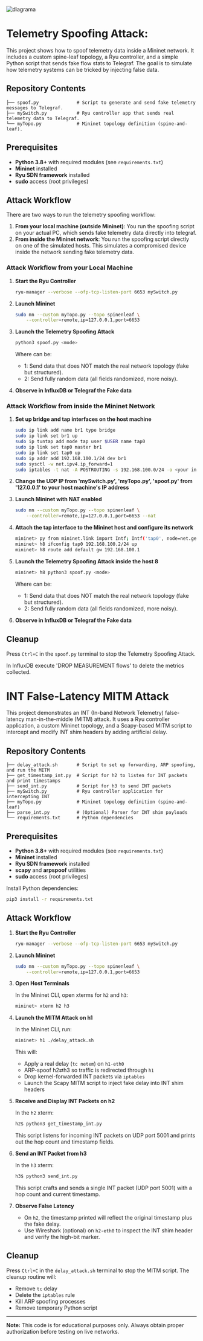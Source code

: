 ![diagrama](https://github.com/user-attachments/assets/ee58a51d-09d2-44f4-b68d-baa84a024e69)


# Telemetry Spoofing Attack: 

This project shows how to spoof telemetry data inside a Mininet network. It includes a custom spine-leaf topology, a Ryu controller, and a simple Python script that sends fake flow stats to Telegraf. The goal is to simulate how telemetry systems can be tricked by injecting false data.

## Repository Contents
```
├── spoof.py              # Script to generate and send fake telemetry messages to Telegraf.
├── mySwitch.py           # Ryu controller app that sends real telemetry data to Telegraf.
└── myTopo.py             # Mininet topology definition (spine-and-leaf).
```
## Prerequisites

* **Python 3.8+** with required modules (see `requirements.txt`)
* **Mininet** installed
* **Ryu SDN framework** installed
* **sudo** access (root privileges)

## Attack Workflow

There are two ways to run the telemetry spoofing workflow:
1. **From your local machine (outside Mininet)**: You run the spoofing script on your actual PC, which sends fake telemetry data directly into telegraf.
2. **From inside the Mininet network**: You run the spoofing script directly on one of the simulated hosts. This simulates a compromised device inside the network sending fake telemetry data.

### Attack Workflow from your Local Machine

1. **Start the Ryu Controller**

   ```bash
   ryu-manager --verbose --ofp-tcp-listen-port 6653 mySwitch.py
   ```

2. **Launch Mininet**

   ```bash
   sudo mn --custom myTopo.py --topo spinenleaf \
       --controller=remote,ip=127.0.0.1,port=6653
   ```

3. **Launch the Telemetry Spoofing Attack**

   ```bash
   python3 spoof.py <mode>
   ```
   Where <mode> can be:
   * 1: Send data that does NOT match the real network topology (fake but structured).
   * 2: Send fully random data (all fields randomized, more noisy).

4. **Observe in InfluxDB or Telegraf the Fake data**


### Attack Workflow from inside the Mininet Network

1. **Set up bridge and tap interfaces on the host machine**

   ```bash
   sudo ip link add name br1 type bridge
   sudo ip link set br1 up
   sudo ip tuntap add mode tap user $USER name tap0
   sudo ip link set tap0 master br1
   sudo ip link set tap0 up
   sudo ip addr add 192.168.100.1/24 dev br1
   sudo sysctl -w net.ipv4.ip_forward=1
   sudo iptables -t nat -A POSTROUTING -s 192.168.100.0/24 -o <your internet interface> -j MASQUERADE
   ```

2. **Change the UDP IP from 'mySwitch.py', 'myTopo.py', 'spoof.py' from '127.0.0.1' to your host machine's IP address**

3. **Launch Mininet with NAT enabled**

   ```bash
   sudo mn --custom myTopo.py --topo spinenleaf \
       --controller=remote,ip=127.0.0.1,port=6653 --nat
   ```

4. **Attach the tap interface to the Mininet host and configure its network**

   ```bash
   mininet> py from mininet.link import Intf; Intf('tap0', node=net.get('h8'))
   mininet> h8 ifconfig tap0 192.168.100.2/24 up
   mininet> h8 route add default gw 192.168.100.1
   ```

5. **Launch the Telemetry Spoofing Attack inside the host 8**

   ```bash
   mininet> h8 python3 spoof.py <mode>
   ```
   Where <mode> can be:
   * 1: Send data that does NOT match the real network topology (fake but structured).
   * 2: Send fully random data (all fields randomized, more noisy).

6. **Observe in InfluxDB or Telegraf the Fake data**

## Cleanup

Press `Ctrl+C` in the `spoof.py` terminal to stop the Telemetry Spoofing Attack. 

In InfluxDB execute 'DROP MEASUREMENT flows' to delete the metrics collected.

# INT False-Latency MITM Attack

This project demonstrates an INT (In-band Network Telemetry) false-latency man-in-the-middle (MITM) attack. It uses a Ryu controller application, a custom Mininet topology, and a Scapy-based MITM script to intercept and modify INT shim headers by adding artificial delay.

## Repository Contents

```
├── delay_attack.sh       # Script to set up forwarding, ARP spoofing, and run the MITM
├── get_timestamp_int.py  # Script for h2 to listen for INT packets and print timestamps
├── send_int.py           # Script for h3 to send INT packets
├── mySwitch.py           # Ryu controller application for intercepting INT
├── myTopo.py             # Mininet topology definition (spine-and-leaf)
├── parse_int.py          # (Optional) Parser for INT shim payloads
└── requirements.txt      # Python dependencies
```

## Prerequisites

* **Python 3.8+** with required modules (see `requirements.txt`)
* **Mininet** installed
* **Ryu SDN framework** installed
* **scapy** and **arpspoof** utilities
* **sudo** access (root privileges)

Install Python dependencies:

```bash
pip3 install -r requirements.txt
```

## Attack Workflow

1. **Start the Ryu Controller**

   ```bash
   ryu-manager --verbose --ofp-tcp-listen-port 6653 mySwitch.py
   ```

2. **Launch Mininet**

   ```bash
   sudo mn --custom myTopo.py --topo spinenleaf \
       --controller=remote,ip=127.0.0.1,port=6653
   ```

3. **Open Host Terminals**

   In the Mininet CLI, open xterms for `h2` and `h3`:

   ```bash
   mininet> xterm h2 h3
   ```

4. **Launch the MITM Attack on h1**

   In the Mininet CLI, run:

   ```bash
   mininet> h1 ./delay_attack.sh
   ```

   This will:

   * Apply a real delay (`tc netem`) on `h1-eth0`
   * ARP-spoof h2⇄h3 so traffic is redirected through `h1`
   * Drop kernel-forwarded INT packets via `iptables`
   * Launch the Scapy MITM script to inject fake delay into INT shim headers

5. **Receive and Display INT Packets on h2**

   In the `h2` xterm:

   ```bash
   h2$ python3 get_timestamp_int.py
   ```

   This script listens for incoming INT packets on UDP port 5001 and prints out the hop count and timestamp fields.

6. **Send an INT Packet from h3**

   In the `h3` xterm:

   ```bash
   h3$ python3 send_int.py
   ```

   This script crafts and sends a single INT packet (UDP port 5001) with a hop count and current timestamp.

7. **Observe False Latency**

   * On `h2`, the timestamp printed will reflect the original timestamp plus the fake delay.
   * Use Wireshark (optional) on `h2-eth0` to inspect the INT shim header and verify the high-bit marker.

## Cleanup

Press `Ctrl+C` in the `delay_attack.sh` terminal to stop the MITM script. The cleanup routine will:

* Remove `tc` delay
* Delete the `iptables` rule
* Kill ARP spoofing processes
* Remove temporary Python script

---

**Note:** This code is for educational purposes only. Always obtain proper authorization before testing on live networks.

